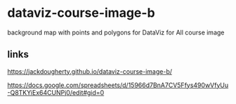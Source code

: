 # dataviz-course-image-b
background map with points and polygons for DataViz for All course image

## links

https://jackdougherty.github.io/dataviz-course-image-b/

https://docs.google.com/spreadsheets/d/15966d7BnA7CV5Ffys490wVfyUu-Q8TKYiEx64CUNPj0/edit#gid=0
